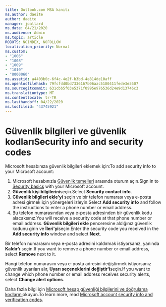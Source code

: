 ```yaml
---
title: Outlook.com MSA kanıtı
ms.author: daeite
author: daeite
manager: joallard
ms.date: 04/21/2020
ms.audience: Admin
ms.topic: article
ROBOTS: NOINDEX, NOFOLLOW
localization_priority: Normal
ms.custom:
- "1006"
- "1008"
- "1009"
- "1010"
- "8000060"
ms.assetid: a4403b0c-6f4c-4e2f-b3bd-4e814de10aff
ms.openlocfilehash: 79fcfdd0bd7336167b06aac5180411fede3e3607
ms.sourcegitcommit: 631cbb5f03e5371f0995e976536d24e9d13746c3
ms.translationtype: MT
ms.contentlocale: tr-TR
ms.lasthandoff: 04/22/2020
ms.locfileid: "43745921"
---
```

# <a name="security-info-and-security-codes"></a><span data-ttu-id="431e3-102">Güvenlik bilgileri ve güvenlik kodları</span><span class="sxs-lookup"><span data-stu-id="431e3-102">Security info and security codes</span></span>

<span data-ttu-id="431e3-103">Microsoft hesabınıza güvenlik bilgileri eklemek için:</span><span class="sxs-lookup"><span data-stu-id="431e3-103">To add security info to your Microsoft account:</span></span>

1. <span data-ttu-id="431e3-104">Microsoft hesabınızla [Güvenlik temelleri](https://account.microsoft.com/security) arasında oturum açın.</span><span class="sxs-lookup"><span data-stu-id="431e3-104">Sign in to [Security basics](https://account.microsoft.com/security) with your Microsoft account.</span></span>
1. <span data-ttu-id="431e3-105">**Güvenlik kişi bilgilerini**seçin.</span><span class="sxs-lookup"><span data-stu-id="431e3-105">Select **Security contact info**.</span></span>
1. <span data-ttu-id="431e3-106">**Güvenlik bilgileri ekle'yi** seçin ve bir telefon numarası veya e-posta adresi girmek için yönergeleri izleyin.</span><span class="sxs-lookup"><span data-stu-id="431e3-106">Select **Add security info** and follow the instructions to enter a phone number or email address.</span></span>
1. <span data-ttu-id="431e3-107">Bu telefon numarasından veya e-posta adresinden bir güvenlik kodu alacaksınız.</span><span class="sxs-lookup"><span data-stu-id="431e3-107">You will receive a security code at that phone number or email address.</span></span> <span data-ttu-id="431e3-108">**Güvenlik bilgileri ekle** penceresine aldığınız güvenlik kodunu girin ve **İleri'yi**seçin.</span><span class="sxs-lookup"><span data-stu-id="431e3-108">Enter the security code you received in the **Add security info** window and select **Next**.</span></span>

<span data-ttu-id="431e3-109">Bir telefon numarasını veya e-posta adresini kaldırmak istiyorsanız, yanında **Kaldır'ı** seçin.</span><span class="sxs-lookup"><span data-stu-id="431e3-109">If you want to remove a phone number or email address, select **Remove** next to it.</span></span>

<span data-ttu-id="431e3-110">Hangi telefon numarasını veya e-posta adresini değiştirmek istiyorsanız güvenlik uyarıları alır, **Uyarı seçeneklerini değiştir'i**seçin.</span><span class="sxs-lookup"><span data-stu-id="431e3-110">If you want to change which phone number or email address receives security alerts, select **Change alert options**.</span></span>

<span data-ttu-id="431e3-111">Daha fazla bilgi için [Microsoft hesap güvenliği bilgilerini ve doğrulama kodlarını](https://support.microsoft.com/help/12428/)okuyun.</span><span class="sxs-lookup"><span data-stu-id="431e3-111">To learn more, read [Microsoft account security info and verification codes](https://support.microsoft.com/help/12428/).</span></span>